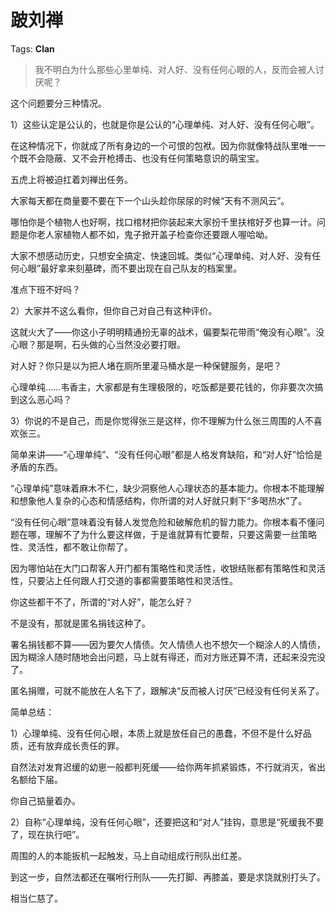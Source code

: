 # 跛刘禅

Tags: **Clan**

> 我不明白为什么那些心里单纯、对人好、没有任何心眼的人，反而会被人讨厌呢？



这个问题要分三种情况。

1）这些认定是公认的，也就是你是公认的“心理单纯、对人好、没有任何心眼”。

在这种情况下，你就成了所有身边的一个可恨的包袱。因为你就像特战队里唯一一个既不会隐蔽、又不会开枪搏击、也没有任何策略意识的萌宝宝。

五虎上将被迫扛着刘禅出任务。

大家每天都在商量要不要在下一个山头趁你尿尿的时候“天有不测风云”。

哪怕你是个植物人也好啊，找口棺材把你装起来大家扮千里扶棺好歹也算一计。问题是你老人家植物人都不如，鬼子掀开盖子检查你还要跟人喔哈呦。

大家不想感动历史，只想安全搞定、快速回城。类似“心理单纯、对人好、没有任何心眼”最好拿来刻墓碑，而不要出现在自己队友的档案里。

准点下班不好吗？

2）大家并不这么看你，但你自己对自己有这种评价。

这就火大了——你这小子明明精通扮无辜的战术，偏要梨花带雨“俺没有心眼”。没心眼？那是啊，石头做的心当然没必要打眼。

对人好？你只是以为把人堵在厕所里灌马桶水是一种保健服务，是吧？

心理单纯……韦香主，大家都是有生理极限的，吃饭都是要花钱的，你非要次次搞到这么恶心吗？

3）你说的不是自己，而是你觉得张三是这样，你不理解为什么张三周围的人不喜欢张三。

简单来讲——“心理单纯”、“没有任何心眼”都是人格发育缺陷，和“对人好”恰恰是矛盾的东西。

“心理单纯”意味着麻木不仁，缺少洞察他人心理状态的基本能力。你根本不能理解和想象他人复杂的心态和情感结构，你所谓的对人好就只剩下“多喝热水”了。

“没有任何心眼”意味着没有替人发觉危险和破解危机的智力能力。你根本看不懂问题在哪，理解不了为什么要这样做，于是谁就算有忙要帮，只要这需要一丝策略性、灵活性，都不敢让你帮了。

因为哪怕站在大门口帮客人开门都有策略性和灵活性，收银结账都有策略性和灵活性，只要沾上任何跟人打交道的事都需要策略性和灵活性。

你这些都干不了，所谓的“对人好”，能怎么好？

不是没有，那就是匿名捐钱这种了。

署名捐钱都不算——因为要欠人情债。欠人情债人也不想欠一个糊涂人的人情债，因为糊涂人随时随地会出问题，马上就有得还，而对方账还算不清，还起来没完没了。

匿名捐赠，可就不能放在人名下了，跟解决“反而被人讨厌”已经没有任何关系了。

  


简单总结：

1）心理单纯、没有任何心眼，本质上就是放任自己的愚蠢，不但不是什么好品质，还有放弃成长责任的罪。

自然法对发育迟缓的幼崽一般都判死缓——给你两年抓紧锻炼，不行就消灭，省出名额给下届。

你自己掂量着办。

2）自称“心理单纯，没有任何心眼”，还要把这和“对人”挂钩，意思是“死缓我不要了，现在执行吧”。

周围的人的本能扳机一起触发，马上自动组成行刑队出红差。

到这一步，自然法都还在嘱咐行刑队——先打脚、再膝盖，要是求饶就别打头了。

相当仁慈了。



